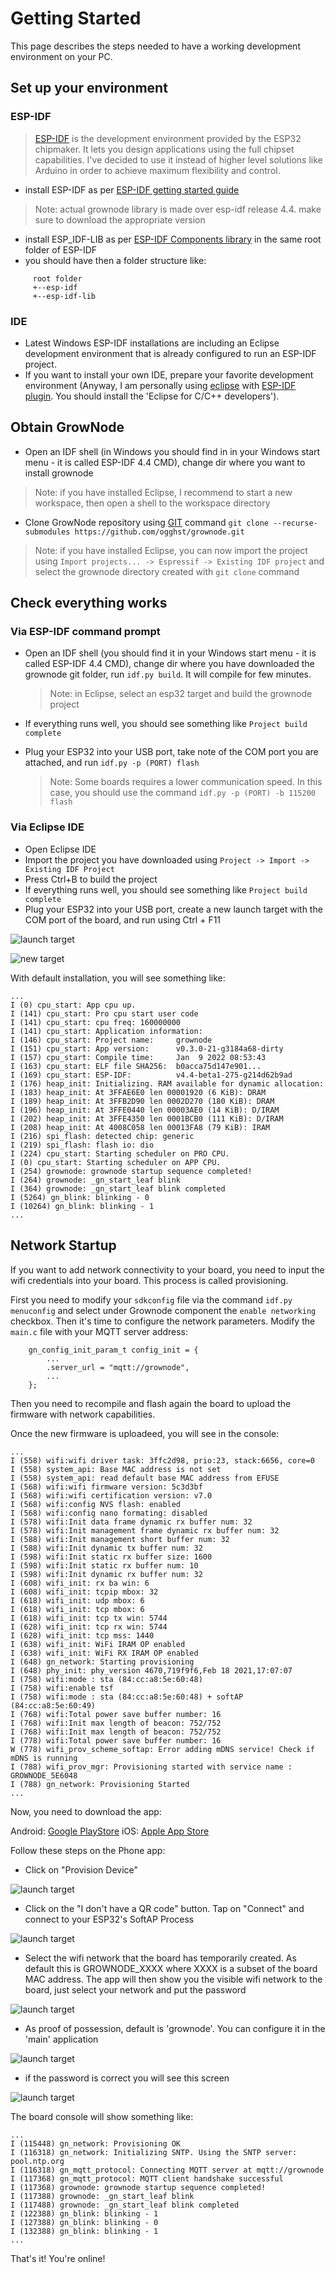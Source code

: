 # Getting Started

This page describes the steps needed to have a working development environment on your PC. 

## Set up your environment

### ESP-IDF

> [ESP-IDF](https://www.espressif.com/en/products/sdks/esp-idf) is the development environment provided by the ESP32 chipmaker. It lets you design applications using the full chipset capabilities. I've decided to use it instead of higher level solutions like Arduino in order to achieve maximum flexibility and control.

 - install ESP-IDF as per [ESP-IDF getting started guide](https://docs.espressif.com/projects/esp-idf/en/release-v4.4/esp32/index.html)
 
 > Note: actual grownode library is made over esp-idf release 4.4. make sure to download the appropriate version
 
 - install ESP_IDF-LIB as per [ESP-IDF Components library](https://github.com/UncleRus/esp-idf-lib) in the same root folder of ESP-IDF
 - you should have then a folder structure like:
 
```
     root folder
     +--esp-idf
     +--esp-idf-lib
```

### IDE

 - Latest Windows ESP-IDF installations are including an Eclipse development environment that is already configured to run an ESP-IDF project. 
 - If you want to install your own IDE, prepare your favorite development environment (Anyway, I am personally using [eclipse](https://www.eclipse.org/downloads/) with [ESP-IDF plugin](https://github.com/espressif/idf-eclipse-plugin/blob/master/README.md). You should install the 'Eclipse for C/C++ developers').

## Obtain GrowNode

 - Open an IDF shell (in Windows you should find in in your Windows start menu - it is called ESP-IDF 4.4 CMD), change dir where you want to install grownode

  > Note: if you have installed Eclipse, I recommend to start a new workspace, then open a shell to the workspace directory

 - Clone GrowNode repository using [GIT](https://git-scm.com/) command `git clone --recurse-submodules https://github.com/ogghst/grownode.git`

  > Note: if you have installed Eclipse, you can now import the project using `Import projects... -> Espressif -> Existing IDF project` and select the grownode directory created with `git clone` command

## Check everything works

### Via ESP-IDF command prompt

 - Open an IDF shell (you should find it in your Windows start menu - it is called ESP-IDF 4.4 CMD), change dir where you have downloaded the grownode git folder, run `idf.py build`. It will compile for few minutes. 
 
   > Note: in Eclipse, select an esp32 target and build the grownode project
 
 - If everything runs well, you should see something like `Project build complete`
 - Plug your ESP32 into your USB port, take note of the COM port you are attached, and run `idf.py -p (PORT) flash`
 
   > Note: Some boards requires a lower communication speed. In this case, you should use the command `idf.py -p (PORT) -b 115200 flash`

### Via Eclipse IDE

- Open Eclipse IDE
- Import the project you have downloaded using `Project -> Import -> Existing IDF Project`
- Press Ctrl+B to build the project
- If everything runs well, you should see something like `Project build complete`
- Plug your ESP32 into your USB port, create a new launch target with the COM port of the board, and run using Ctrl + F11

![launch target](../resources/images/eclipse_run_toolboard.png)

![new target](../resources/images/eclipse_new_target.png)

With default installation, you will see something like:

```
...
I (0) cpu_start: App cpu up.
I (141) cpu_start: Pro cpu start user code
I (141) cpu_start: cpu freq: 160000000
I (141) cpu_start: Application information:
I (146) cpu_start: Project name:     grownode
I (151) cpu_start: App version:      v0.3.0-21-g3184a68-dirty
I (157) cpu_start: Compile time:     Jan  9 2022 08:53:43
I (163) cpu_start: ELF file SHA256:  b0acca75d147e901...
I (169) cpu_start: ESP-IDF:          v4.4-beta1-275-g214d62b9ad
I (176) heap_init: Initializing. RAM available for dynamic allocation:
I (183) heap_init: At 3FFAE6E0 len 00001920 (6 KiB): DRAM
I (189) heap_init: At 3FFB2D90 len 0002D270 (180 KiB): DRAM
I (196) heap_init: At 3FFE0440 len 00003AE0 (14 KiB): D/IRAM
I (202) heap_init: At 3FFE4350 len 0001BCB0 (111 KiB): D/IRAM
I (208) heap_init: At 4008C058 len 00013FA8 (79 KiB): IRAM
I (216) spi_flash: detected chip: generic
I (219) spi_flash: flash io: dio
I (224) cpu_start: Starting scheduler on PRO CPU.
I (0) cpu_start: Starting scheduler on APP CPU.
I (254) grownode: grownode startup sequence completed!
I (264) grownode: _gn_start_leaf blink
I (364) grownode: _gn_start_leaf blink completed
I (5264) gn_blink: blinking - 0
I (10264) gn_blink: blinking - 1
...
```

## Network Startup

If you want to add network connectivity to your board, you need to input the wifi credentials into your board. This process is called provisioning.

First you need to modify your `sdkconfig` file via the command `idf.py menuconfig` and select under Grownode component the `enable networking` checkbox. 
Then it's time to configure the network parameters. Modify the `main.c` file with your MQTT server address:

```
	gn_config_init_param_t config_init = {
		...
		.server_url = "mqtt://grownode",
		...
	};
```

Then you need to recompile and flash again the board to upload the firmware with network capabilities.

Once the new firmware is uploadeed, you will see in the console:

```
...
I (558) wifi:wifi driver task: 3ffc2d98, prio:23, stack:6656, core=0
I (558) system_api: Base MAC address is not set
I (558) system_api: read default base MAC address from EFUSE
I (568) wifi:wifi firmware version: 5c3d3bf
I (568) wifi:wifi certification version: v7.0
I (568) wifi:config NVS flash: enabled
I (568) wifi:config nano formating: disabled
I (578) wifi:Init data frame dynamic rx buffer num: 32
I (578) wifi:Init management frame dynamic rx buffer num: 32
I (588) wifi:Init management short buffer num: 32
I (588) wifi:Init dynamic tx buffer num: 32
I (598) wifi:Init static rx buffer size: 1600
I (598) wifi:Init static rx buffer num: 10
I (598) wifi:Init dynamic rx buffer num: 32
I (608) wifi_init: rx ba win: 6
I (608) wifi_init: tcpip mbox: 32
I (618) wifi_init: udp mbox: 6
I (618) wifi_init: tcp mbox: 6
I (618) wifi_init: tcp tx win: 5744
I (628) wifi_init: tcp rx win: 5744
I (628) wifi_init: tcp mss: 1440
I (638) wifi_init: WiFi IRAM OP enabled
I (638) wifi_init: WiFi RX IRAM OP enabled
I (648) gn_network: Starting provisioning
I (648) phy_init: phy_version 4670,719f9f6,Feb 18 2021,17:07:07
I (758) wifi:mode : sta (84:cc:a8:5e:60:48)
I (758) wifi:enable tsf
I (758) wifi:mode : sta (84:cc:a8:5e:60:48) + softAP (84:cc:a8:5e:60:49)
I (768) wifi:Total power save buffer number: 16
I (768) wifi:Init max length of beacon: 752/752
I (768) wifi:Init max length of beacon: 752/752
I (778) wifi:Total power save buffer number: 16
W (778) wifi_prov_scheme_softap: Error adding mDNS service! Check if mDNS is running
I (788) wifi_prov_mgr: Provisioning started with service name : GROWNODE_5E6048 
I (788) gn_network: Provisioning Started
...
```

Now, you need to download the app:

Android: [Google PlayStore](https://play.google.com/store/apps/details?id=com.espressif.provsoftap)
iOS: [Apple App Store](https://apps.apple.com/in/app/esp-softap-provisioning/id1474040630)

Follow these steps on the Phone app:
 
- Click on "Provision Device" 

![launch target](../resources/images/provisioning0.png)


- Click on the "I don't have a QR code" button. Tap on "Connect" and connect to your ESP32's SoftAP Process

![launch target](../resources/images/provisioning1.png)

- Select the wifi network that the board has temporarily created. As default this is GROWNODE_XXXX where XXXX is a subset of the board MAC address. The app will then show you the visible wifi network to the board, just select your network and put the password

![launch target](../resources/images/provisioning2.png)

- As proof of possession, default is 'grownode'. You can configure it in the 'main' application

![launch target](../resources/images/provisioning3.png)

- if the password is correct you will see this screen

![launch target](../resources/images/provisioning4.png)

The board console will show something like:







```
...
I (115448) gn_network: Provisioning OK
I (116318) gn_network: Initializing SNTP. Using the SNTP server: pool.ntp.org
I (116318) gn_mqtt_protocol: Connecting MQTT server at mqtt://grownode
I (117368) gn_mqtt_protocol: MQTT client handshake successful
I (117368) grownode: grownode startup sequence completed!
I (117388) grownode: _gn_start_leaf blink
I (117488) grownode: _gn_start_leaf blink completed
I (122388) gn_blink: blinking - 1
I (127388) gn_blink: blinking - 0
I (132388) gn_blink: blinking - 1
...
```

That's it! You're online!
